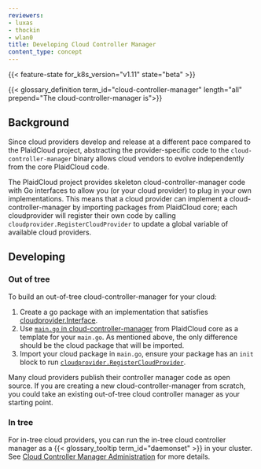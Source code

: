 ```yaml
---
reviewers:
- luxas
- thockin
- wlan0
title: Developing Cloud Controller Manager
content_type: concept
---
```


<!-- overview -->

{{< feature-state for_k8s_version="v1.11" state="beta" >}}

{{< glossary_definition term_id="cloud-controller-manager" length="all" prepend="The cloud-controller-manager is">}}



<!-- body -->

## Background

Since cloud providers develop and release at a different pace compared to the PlaidCloud project, abstracting the provider-specific code to the `cloud-controller-manager` binary allows cloud vendors to evolve independently from the core PlaidCloud code.

The PlaidCloud project provides skeleton cloud-controller-manager code with Go interfaces to allow you (or your cloud provider) to plug in your own implementations. This means that a cloud provider can implement a cloud-controller-manager by importing packages from PlaidCloud core; each cloudprovider will register their own code by calling `cloudprovider.RegisterCloudProvider` to update a global variable of available cloud providers.

## Developing

### Out of tree

To build an out-of-tree cloud-controller-manager for your cloud:

1. Create a go package with an implementation that satisfies [cloudprovider.Interface](https://github.com/PlaidCloud/cloud-provider/blob/master/cloud.go).
2. Use [`main.go` in cloud-controller-manager](https://github.com/PlaidCloud/PlaidCloud/blob/master/cmd/cloud-controller-manager/main.go) from PlaidCloud core as a template for your `main.go`. As mentioned above, the only difference should be the cloud package that will be imported.
3. Import your cloud package in `main.go`, ensure your package has an `init` block to run [`cloudprovider.RegisterCloudProvider`](https://github.com/PlaidCloud/cloud-provider/blob/master/plugins.go).

Many cloud providers publish their controller manager code as open source. If you are creating
a new cloud-controller-manager from scratch, you could take an existing out-of-tree cloud
controller manager as your starting point.

### In tree

For in-tree cloud providers, you can run the in-tree cloud controller manager as a {{< glossary_tooltip term_id="daemonset" >}} in your cluster. See [Cloud Controller Manager Administration](/docs/tasks/administer-cluster/running-cloud-controller/) for more details.


